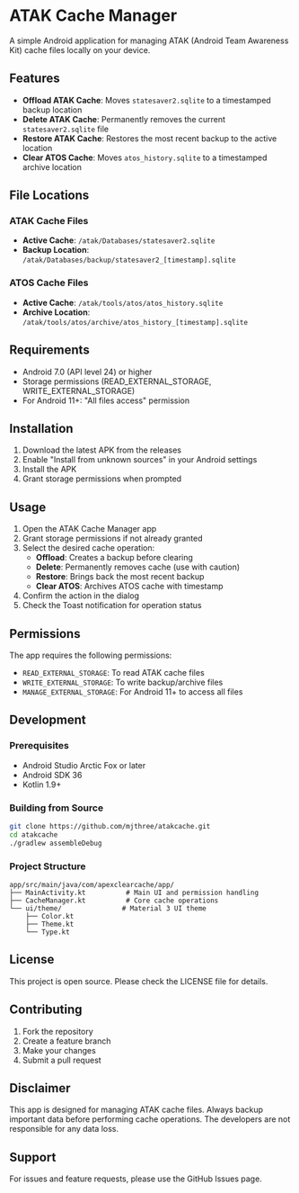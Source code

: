 # ATAK Cache Manager

A simple Android application for managing ATAK (Android Team Awareness Kit) cache files locally on your device.

## Features

- **Offload ATAK Cache**: Moves `statesaver2.sqlite` to a timestamped backup location
- **Delete ATAK Cache**: Permanently removes the current `statesaver2.sqlite` file
- **Restore ATAK Cache**: Restores the most recent backup to the active location
- **Clear ATOS Cache**: Moves `atos_history.sqlite` to a timestamped archive location

## File Locations

### ATAK Cache Files
- **Active Cache**: `/atak/Databases/statesaver2.sqlite`
- **Backup Location**: `/atak/Databases/backup/statesaver2_[timestamp].sqlite`

### ATOS Cache Files
- **Active Cache**: `/atak/tools/atos/atos_history.sqlite`
- **Archive Location**: `/atak/tools/atos/archive/atos_history_[timestamp].sqlite`

## Requirements

- Android 7.0 (API level 24) or higher
- Storage permissions (READ_EXTERNAL_STORAGE, WRITE_EXTERNAL_STORAGE)
- For Android 11+: "All files access" permission

## Installation

1. Download the latest APK from the releases
2. Enable "Install from unknown sources" in your Android settings
3. Install the APK
4. Grant storage permissions when prompted

## Usage

1. Open the ATAK Cache Manager app
2. Grant storage permissions if not already granted
3. Select the desired cache operation:
   - **Offload**: Creates a backup before clearing
   - **Delete**: Permanently removes cache (use with caution)
   - **Restore**: Brings back the most recent backup
   - **Clear ATOS**: Archives ATOS cache with timestamp
4. Confirm the action in the dialog
5. Check the Toast notification for operation status

## Permissions

The app requires the following permissions:
- `READ_EXTERNAL_STORAGE`: To read ATAK cache files
- `WRITE_EXTERNAL_STORAGE`: To write backup/archive files
- `MANAGE_EXTERNAL_STORAGE`: For Android 11+ to access all files

## Development

### Prerequisites
- Android Studio Arctic Fox or later
- Android SDK 36
- Kotlin 1.9+

### Building from Source
```bash
git clone https://github.com/mjthree/atakcache.git
cd atakcache
./gradlew assembleDebug
```

### Project Structure
```
app/src/main/java/com/apexclearcache/app/
├── MainActivity.kt          # Main UI and permission handling
├── CacheManager.kt          # Core cache operations
└── ui/theme/               # Material 3 UI theme
    ├── Color.kt
    ├── Theme.kt
    └── Type.kt
```

## License

This project is open source. Please check the LICENSE file for details.

## Contributing

1. Fork the repository
2. Create a feature branch
3. Make your changes
4. Submit a pull request

## Disclaimer

This app is designed for managing ATAK cache files. Always backup important data before performing cache operations. The developers are not responsible for any data loss.

## Support

For issues and feature requests, please use the GitHub Issues page. 